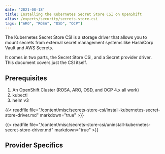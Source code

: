 ```yaml
---
date: '2021-08-18'
title: Installing the Kubernetes Secret Store CSI on OpenShift
alias: /experts/security/secrets-store-csi
tags: ["ARO", "ROSA", "OSD", "OCP"]
---
```


The Kubernetes Secret Store CSI is a storage driver that allows you to mount secrets from external secret management systems like HashiCorp Vault and AWS Secrets.

It comes in two parts, the Secret Store CSI, and a Secret provider driver. This document covers just the CSI itself.

## Prerequisites

1. An OpenShift Cluster (ROSA, ARO, OSD, and OCP 4.x all work)
1. kubectl
1. helm v3

{{< readfile file="/content/misc/secrets-store-csi/install-kubernetes-secret-store-driver.md" markdown="true" >}}

{{< readfile file="/content/misc/secrets-store-csi/uninstall-kubernetes-secret-store-driver.md" markdown="true" >}}

## Provider Specifics
